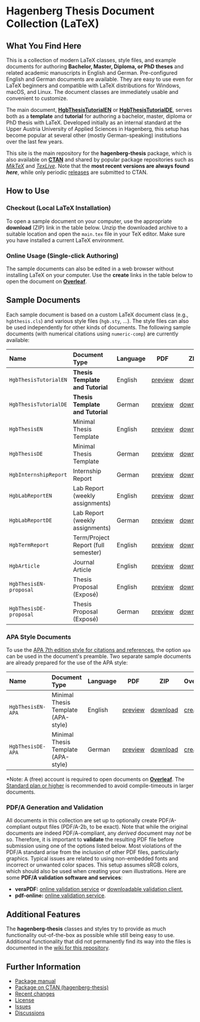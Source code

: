 # Hagenberg Thesis Document Collection (LaTeX)

## What You Find Here

This is a collection of modern LaTeX classes, style files, and example documents for authoring **Bachelor, Master, Diploma, or PhD theses** and related academic manuscripts in English and German.
Pre-configured English and German documents are available. They are easy to use even for LaTeX beginners and compatible with LaTeX distributions for Windows, macOS, and Linux. The document classes are immediately usable and convenient to customize.

The main document, [**HgbThesisTutorialEN**](documents/HgbThesisTutorialEN/main.pdf) or [**HgbThesisTutorialDE**](documents/HgbThesisTutorialDE/main.pdf), serves both as a **template** and **tutorial** for authoring a bachelor, master, diploma or PhD thesis with LaTeX. 
Developed initially as an internal standard at the Upper Austria University of Applied Sciences in Hagenberg, this setup has become popular at several other (mostly German-speaking) institutions over the last few years.

This site is the main repository for the **hagenberg-thesis** package, which is also available on **[CTAN](https://ctan.org/pkg/hagenberg-thesis)** and shared by popular package repositories such as [*MikTeX*](https://miktex.org/) and [*TexLive*](https://www.tug.org/texlive/).
Note that the **most recent versions are always found *here***, while only periodic [releases](https://github.com/Digital-Media/HagenbergThesis/releases) are submitted to CTAN.


## How to Use

### Checkout (Local LaTeX Installation)

To open a sample document on your computer, use the appropriate **download** (ZIP) link in the table below.
Unzip the downloaded archive to a suitable location and open the `main.tex` file in your TeX editor.
Make sure you have installed a current LaTeX environment.

### Online Usage (Single-click Authoring)

The sample documents can also be edited in a web browser without installing LaTeX on your computer.
Use the **create** links in the table below to open the document on **[Overleaf](https://www.overleaf.com/)**.


## Sample Documents

Each sample document is based on a custom LaTeX document class (e.g., ``hgbthesis.cls``) and various style files  (``hgb.sty``, ...). The style files can also be used independently for other kinds of documents.
The following sample documents (with numerical citations using `numeric-comp`) are currently available:

| Name                   | Document Type                       | Language | PDF                                                                                                          | ZIP                                                                                                      | Overleaf\*                                                                                                                                    |
|:-----------------------|:------------------------------------|----------|--------------------------------------------------------------------------------------------------------------|----------------------------------------------------------------------------------------------------------|-----------------------------------------------------------------------------------------------------------------------------------------------|
| `HgbThesisTutorialEN`  | **Thesis Template and Tutorial**    | English  | [preview](documents/HgbThesisTutorialEN/main.pdf)  | [download](download/HgbThesisTutorialEN.zip)  | [create](https://www.overleaf.com/docs?snip_uri=download/HgbThesisTutorialEN.zip)  |
| `HgbThesisTutorialDE`  | **Thesis Template and Tutorial**    | German   | [preview](documents/HgbThesisTutorialDE/main.pdf)  | [download](download/HgbThesisTutorialDE.zip)  | [create](https://www.overleaf.com/docs?snip_uri=download/HgbThesisTutorialDE.zip)  |
| `HgbThesisEN`          | Minimal Thesis Template             | English  | [preview](documents/HgbThesisEN/main.pdf)          | [download](download/HgbThesisEN.zip)          | [create](https://www.overleaf.com/docs?snip_uri=download/HgbThesisEN.zip)          |
| `HgbThesisDE`          | Minimal Thesis Template             | German   | [preview](documents/HgbThesisDE/main.pdf)          | [download](download/HgbThesisDE.zip)          | [create](https://www.overleaf.com/docs?snip_uri=download/HgbThesisDE.zip)          |
| `HgbInternshipReport`  | Internship Report                   | German   | [preview](documents/HgbInternshipReport/main.pdf)  | [download](download/HgbInternshipReport.zip)  | [create](https://www.overleaf.com/docs?snip_uri=download/HgbInternshipReport.zip)  |
| `HgbLabReportEN`       | Lab Report (weekly assignments)     | English  | [preview](documents/HgbLabReportEN/main.pdf)       | [download](download/HgbLabReportEN.zip)       | [create](https://www.overleaf.com/docs?snip_uri=download/HgbLabReportEN.zip)       |
| `HgbLabReportDE`       | Lab Report (weekly assignments)     | German   | [preview](documents/HgbLabReportDE/main.pdf)       | [download](download/HgbLabReportDE.zip)       | [create](https://www.overleaf.com/docs?snip_uri=download/HgbLabReportDE.zip)       |
| `HgbTermReport`        | Term/Project Report (full semester) | English  | [preview](documents/HgbTermReport/main.pdf)        | [download](download/HgbTermReport.zip)        | [create](https://www.overleaf.com/docs?snip_uri=download/HgbTermReport.zip)        |
| `HgbArticle`           | Journal Article                     | English  | [preview](documents/HgbArticle/main.pdf)           | [download](download/HgbArticle.zip)           | [create](https://www.overleaf.com/docs?snip_uri=download/HgbArticle.zip)           |
| `HgbThesisEN-proposal` | Thesis Proposal (Exposé)            | English  | [preview](documents/HgbThesisEN-proposal/main.pdf) | [download](download/HgbThesisEN-proposal.zip) | [create](https://www.overleaf.com/docs?snip_uri=download/HgbThesisEN-proposal.zip) |
| `HgbThesisDE-proposal` | Thesis Proposal (Exposé)            | German   | [preview](documents/HgbThesisDE-proposal/main.pdf) | [download](download/HgbThesisDE-proposal.zip) | [create](https://www.overleaf.com/docs?snip_uri=download/HgbThesisDE-proposal.zip) |

### APA Style Documents

To use the [APA 7th edition style for citations and references](https://apastyle.apa.org/style-grammar-guidelines/references/), the option `apa` can be used in the document's preamble. Two separate sample documents are already prepared for the use of the APA style:

| Name              | Document Type                       | Language | PDF                                                                                                     | ZIP                                                                                                 | Overleaf\*                                                                                                                               |
|:------------------|:------------------------------------|----------|---------------------------------------------------------------------------------------------------------|-----------------------------------------------------------------------------------------------------|------------------------------------------------------------------------------------------------------------------------------------------|
| `HgbThesisEN-APA` | Minimal Thesis Template (APA-style) | English  | [preview](documents/HgbThesisEN-APA/main.pdf) | [download](download/HgbThesisEN-APA.zip) | [create](https://www.overleaf.com/docs?snip_uri=download/HgbThesisEN-APA.zip) |
| `HgbThesisDE-APA` | Minimal Thesis Template (APA-style) | German   | [preview](documents/HgbThesisDE-APA/main.pdf) | [download](download/HgbThesisDE-APA.zip) | [create](https://www.overleaf.com/docs?snip_uri=download/HgbThesisDE-APA.zip) |

\*Note: A (free) account is required to open documents on **[Overleaf](https://www.overleaf.com/)**. The [Standard plan or higher](https://www.overleaf.com/user/subscription/plans) is recommended to avoid compile-timeouts in larger documents.


### PDF/A Generation and Validation

All documents in this collection are set up to optionally create PDF/A-compliant output files (PDF/A-2b, to be exact).
Note that while the original documents are indeed PDF/A-compliant, any *derived* document may *not* be so. 
Therefore, it is important to **validate** the resulting PDF file before submission using one of the options listed below.
Most violations of the PDF/A standard arise from the inclusion of other PDF files, particularly graphics. 
Typical issues are related to using non-embedded fonts and incorrect or unwanted color spaces.
This setup assumes sRGB colors, which should also be used when creating your own illustrations. Here are some **PDF/A validation software and services**:

* **veraPDF:** [online validation service](https://demo.verapdf.org) or [downloadable validation client](https://verapdf.org/software),
* **pdf-online:** [online validation service](https://www.pdf-online.com/osa/validate.aspx).


## Additional Features

The **hagenberg-thesis** classes and styles try to provide as much functionality out-of-the-box as possible while still being easy to use. Additional functionality that did not permanently find its way into the files is documented in the [wiki for this repository](https://github.com/Digital-Media/HagenbergThesis/wiki).


## Further Information

* [Package manual](documents/Manual/main.pdf)
* [Package on CTAN (hagenberg-thesis)](https://ctan.org/pkg/hagenberg-thesis)
* [Recent changes](CHANGELOG.md)
* [License](LICENSE.md)
* [Issues](https://github.com/Digital-Media/HagenbergThesis/issues)
* [Discussions](https://github.com/Digital-Media/HagenbergThesis/discussions)
